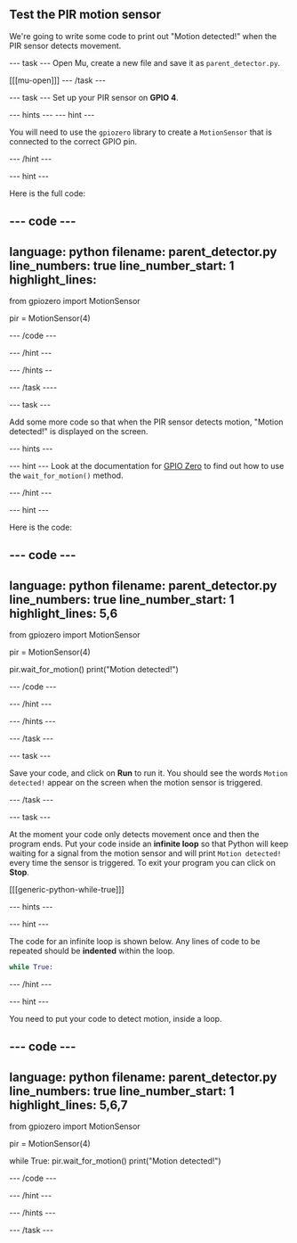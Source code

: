 ## Test the PIR motion sensor

We're going to write some code to print out "Motion detected!" when the PIR sensor detects movement.

--- task ---
Open Mu, create a new file and save it as `parent_detector.py`.

[[[mu-open]]]
--- /task ---

--- task ---
Set up your PIR sensor on **GPIO 4**.

--- hints ---
--- hint ---

You will need to use the `gpiozero` library to create a `MotionSensor` that is connected to the correct GPIO pin.

--- /hint ---

--- hint ---

Here is the full code:

--- code ---
---
language: python
filename: parent_detector.py
line_numbers: true
line_number_start: 1
highlight_lines: 
---
from gpiozero import MotionSensor

pir = MotionSensor(4)

--- /code ---

--- /hint ---

--- /hints --

--- /task ----

--- task ---

Add some more code so that when the PIR sensor detects motion, "Motion detected!" is displayed on the screen.

--- hints ---

--- hint ---
Look at the documentation for [GPIO Zero](https://gpiozero.readthedocs.io/en/stable/api_input.html#motion-sensor-d-sun-pir) to find out how to use the `wait_for_motion()` method.

--- /hint ---

--- hint ---

Here is the code:

--- code ---
---
language: python
filename: parent_detector.py
line_numbers: true
line_number_start: 1 
highlight_lines: 5,6
---
from gpiozero import MotionSensor

pir = MotionSensor(4)

pir.wait_for_motion()
print("Motion detected!")

--- /code ---

--- /hint ---

--- /hints ---

--- /task ---

--- task ---

Save your code, and click on **Run** to run it. You should see the words `Motion detected!` appear on the screen when the motion sensor is triggered.

--- /task ---

--- task ---

At the moment your code only detects movement once and then the program ends. Put your code inside an **infinite loop** so that Python will keep waiting for a signal from the motion sensor and will print `Motion detected!` every time the sensor is triggered. To exit your program you can click on **Stop**.

[[[generic-python-while-true]]]

--- hints ---

--- hint ---

The code for an infinite loop is shown below. Any lines of code to be repeated should be __indented__ within the loop.

```python
while True:
```

--- /hint ---

--- hint ---

You need to put your code to detect motion, inside a loop.

--- code ---
---
language: python
filename: parent_detector.py
line_numbers: true
line_number_start: 1 
highlight_lines: 5,6,7
---
from gpiozero import MotionSensor

pir = MotionSensor(4)

while True:
	pir.wait_for_motion()
	print("Motion detected!")

--- /code ---

--- /hint ---

--- /hints ---

--- /task ---


